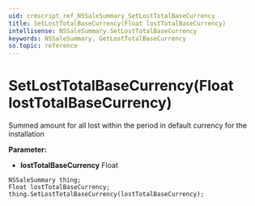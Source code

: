 ```yaml
---
uid: crmscript_ref_NSSaleSummary_SetLostTotalBaseCurrency
title: SetLostTotalBaseCurrency(Float lostTotalBaseCurrency)
intellisense: NSSaleSummary.SetLostTotalBaseCurrency
keywords: NSSaleSummary, GetLostTotalBaseCurrency
so.topic: reference
---
```


# SetLostTotalBaseCurrency(Float lostTotalBaseCurrency)

Summed amount for all lost within the period in default currency for the installation

**Parameter:** 
 - **lostTotalBaseCurrency** Float

```crmscript
NSSaleSummary thing;
Float lostTotalBaseCurrency;
thing.SetLostTotalBaseCurrency(lostTotalBaseCurrency);
```

